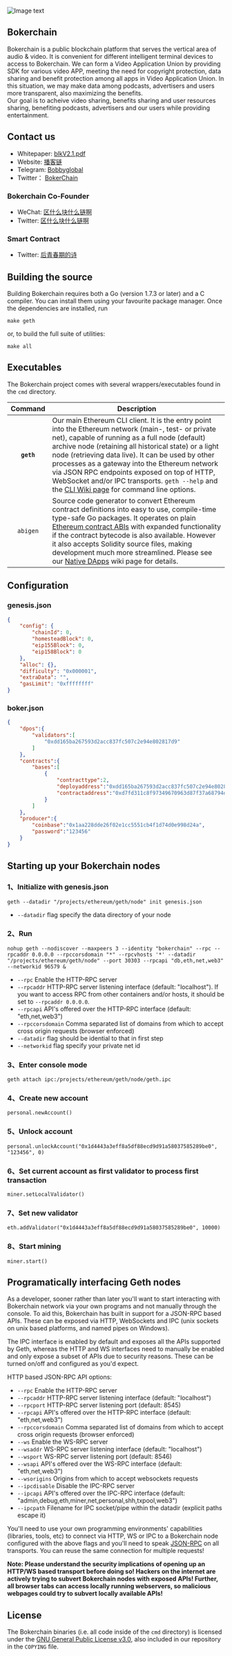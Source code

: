![Image text](https://github.com/Bokerchain/Boker/blob/master/Boker.png)

## Bokerchain

Bokerchain is a public blockchain platform that serves the vertical area of audio & video. It is convenient for different intelligent terminal devices to access to Bokerchain. We can form a Video Application Union by providing SDK for various video APP, meeting the need for copyright protection, data sharing and benefit protection among all apps in Video Application Union. In this situation, we may make data among podcasts, advertisers and users more transparent, also maximizing the benefits.<br/>Our goal is to acheive video sharing, benefits sharing and user resources sharing, benefiting podcasts, advertisers and our users while providing entertainment.

## Contact us

* Whitepaper: [blkV2.1.pdf](http://yibokeclips.otvcloud.com/uploads/apks/blkV2.1.pdf)
* Website: [播客链](http://www.videoblkchain.com/)
* Telegram: [Bobbyglobal](https://t.me/Bobbyglobal)
* Twitter： [BokerChain](https://twitter.com/BokerBobby)
		
### Bokerchain Co-Founder
* WeChat: [区什么块什么链啊](Blockchain_fxh7622) 
* Twitter: [区什么块什么链啊](https://twitter.com/chain_fxh7622) 

### Smart Contract
* Twitter: [后青春期的诗](https://twitter.com/chain_stayreal)

## Building the source

Building Bokerchain requires both a Go (version 1.7.3 or later) and a C compiler. You can install them using your favourite package manager. Once the dependencies are installed, run

    make geth

or, to build the full suite of utilities:

    make all

## Executables

The Bokerchain project comes with several wrappers/executables found in the `cmd` directory.

| Command    | Description |
|:----------:|-------------|
| **`geth`** | Our main Ethereum CLI client. It is the entry point into the Ethereum network (main-, test- or private net), capable of running as a full node (default) archive node (retaining all historical state) or a light node (retrieving data live). It can be used by other processes as a gateway into the Ethereum network via JSON RPC endpoints exposed on top of HTTP, WebSocket and/or IPC transports. `geth --help` and the [CLI Wiki page](https://github.com/ethereum/chain/wiki/Command-Line-Options) for command line options. |
| `abigen` | Source code generator to convert Ethereum contract definitions into easy to use, compile-time type-safe Go packages. It operates on plain [Ethereum contract ABIs](https://github.com/ethereum/wiki/wiki/Ethereum-Contract-ABI) with expanded functionality if the contract bytecode is also available. However it also accepts Solidity source files, making development much more streamlined. Please see our [Native DApps](https://github.com/ethereum/chain/wiki/Native-DApps:-Go-bindings-to-Ethereum-contracts) wiki page for details. |

## Configuration

### genesis.json
```json
{
	"config": {
		"chainId": 0,
		"homesteadBlock": 0,
		"eip155Block": 0,
		"eip158Block": 0
	},
	"alloc": {},
	"difficulty": "0x000001",
	"extraData": "",
	"gasLimit": "0xffffffff"
}

```

### boker.json
```json
{
    "dpos":{
        "validators":[
            "0xdd165ba267593d2acc837fc507c2e94e802817d9"
        ]
    },
    "contracts":{
        "bases":[
            {
                "contracttype":2,
                "deployaddress":"0xdd165ba267593d2acc837fc507c2e94e802817d9",
                "contractaddress":"0xd7fd311c8f97349670963d87f37a68794dfa80ff"
            }
        ]
    },
    "producer":{
        "coinbase":"0x1aa228dde26f02e1cc5551cb4f1d74d0e998d24a",
        "password":"123456"
    }
}
```

## Starting up your Bokerchain nodes

### 1、Initialize with genesis.json
	geth --datadir "/projects/ethereum/geth/node" init genesis.json
* `--datadir` flag specify the data directory of your node

### 2、Run
	nohup geth --nodiscover --maxpeers 3 --identity "bokerchain" --rpc --rpcaddr 0.0.0.0 --rpccorsdomain "*" --rpcvhosts '*' --datadir "/projects/ethereum/geth/node" --port 30303 --rpcapi "db,eth,net,web3" --networkid 96579 &
	
* `--rpc` Enable the HTTP-RPC server
* `--rpcaddr` HTTP-RPC server listening interface (default: "localhost"). If you want to access RPC from other containers and/or hosts, it should be set to `--rpcaddr 0.0.0.0`.
* `--rpcapi` API's offered over the HTTP-RPC interface (default: "eth,net,web3")
* `--rpccorsdomain` Comma separated list of domains from which to accept cross origin requests (browser enforced)
* `--datadir`		flag should be idential to that in first step
* `--networkid`	flag specify your private net id

### 3、Enter console mode
	geth attach ipc:/projects/ethereum/geth/node/geth.ipc


### 4、Create new account
	personal.newAccount()

### 5、Unlock account
	personal.unlockAccount("0x1d4443a3eff8a5df88ecd9d91a58037585289be0", "123456", 0)

### 6、Set current account as first validator to process first transaction
	miner.setLocalValidator()

### 7、Set new validator
	eth.addValidator("0x1d4443a3eff8a5df88ecd9d91a58037585289be0", 10000)

### 8、Start mining
	miner.start()

## Programatically interfacing Geth nodes

As a developer, sooner rather than later you'll want to start interacting with Bokerchain 
network via your own programs and not manually through the console. To aid this, Bokerchain has built in
support for a JSON-RPC based APIs. These can be
exposed via HTTP, WebSockets and IPC (unix sockets on unix based platforms, and named pipes on Windows).

The IPC interface is enabled by default and exposes all the APIs supported by Geth, whereas the HTTP
and WS interfaces need to manually be enabled and only expose a subset of APIs due to security reasons.
These can be turned on/off and configured as you'd expect.

HTTP based JSON-RPC API options:

  * `--rpc` Enable the HTTP-RPC server
  * `--rpcaddr` HTTP-RPC server listening interface (default: "localhost")
  * `--rpcport` HTTP-RPC server listening port (default: 8545)
  * `--rpcapi` API's offered over the HTTP-RPC interface (default: "eth,net,web3")
  * `--rpccorsdomain` Comma separated list of domains from which to accept cross origin requests (browser enforced)
  * `--ws` Enable the WS-RPC server
  * `--wsaddr` WS-RPC server listening interface (default: "localhost")
  * `--wsport` WS-RPC server listening port (default: 8546)
  * `--wsapi` API's offered over the WS-RPC interface (default: "eth,net,web3")
  * `--wsorigins` Origins from which to accept websockets requests
  * `--ipcdisable` Disable the IPC-RPC server
  * `--ipcapi` API's offered over the IPC-RPC interface (default: "admin,debug,eth,miner,net,personal,shh,txpool,web3")
  * `--ipcpath` Filename for IPC socket/pipe within the datadir (explicit paths escape it)

You'll need to use your own programming environments' capabilities (libraries, tools, etc) to connect
via HTTP, WS or IPC to a Bokerchain node configured with the above flags and you'll need to speak [JSON-RPC](http://www.jsonrpc.org/specification)
on all transports. You can reuse the same connection for multiple requests!

**Note: Please understand the security implications of opening up an HTTP/WS based transport before
doing so! Hackers on the internet are actively trying to subvert Bokerchain nodes with exposed APIs!
Further, all browser tabs can access locally running webservers, so malicious webpages could try to
subvert locally available APIs!**


## License

The Bokerchain binaries (i.e. all code inside of the `cmd` directory) is licensed under the
[GNU General Public License v3.0](https://www.gnu.org/licenses/gpl-3.0.en.html), also included
in our repository in the `COPYING` file.
